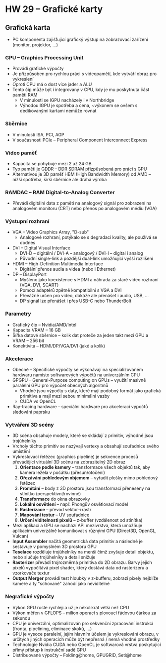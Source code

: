 # HW 29 – Grafické karty

## Grafická karta

* PC komponenta zajišťující grafický výstup na zobrazovací zařízení (monitor, projektor, ...)

### GPU – Graphics Processing Unit

* Provádí grafické výpočty
* Je přizpůsoben pro rychlou práci s videopamětí, kde vytváří obraz pro vykreslení
* Oproti CPU má o dost více jader a ALU
* Tento čip může být i integrovaný v CPU, kdy je mu poskytnuta část paměti RAM
  * V minulosti se IGPU nacházely i v Northbridge
  * Výhodou IGPU je spotřeba a cena, ~výkonem se ovšem s dedikovanými kartami nemůže rovnat

### Sběrnice

* V minulosti ISA, PCI, AGP
* V současnosti PCIe – Peripheral Component Interconnect Express

### Video paměť

* Kapacita se pohybuje mezi 2 až 24 GB
* Typ paměti je GDDR – DDR SDRAM přizpůsobená pro práci s GPU
* Alternativou je 3D paměť HBM (High Bandwidth Memory) od AMD – nižší spotřeba, širší sběrnice ale drahá výroba

### RAMDAC – RAM Digital-to-Analog Converter

* Převádí digitální data z paměti na analogový signál pro zobrazení na analogovém monitoru (CRT) nebo přenos po analogovém médiu (VGA)

### Výstupní rozhraní

* VGA – Video Graphics Array, "D-sub"
  * Analogové rozhraní, potýkalo se s degradací kvality, ale používá se dodnes
* DVI – Digital Visual Interface
  * DVI-D – digitální / DVI-A – analogový / DVI-I – digital i analog
  * Původní single-link a pozdější dual-link umožňující vyšší rozlišení
* HDMI – High-Definition Multimedia Interface
  * Digitální přenos audia a videa (nebo i Ethernet)
* DP – DisplayPort
  * Myšleno jako koexistence s HDMI a náhrada za staré video rozhraní (VGA, DVI, SCART)
  * Pomocí adaptérů zpětně kompatibilní s VGA a DVI
  * Převážně určen pro video, dokáže ale přenášet i audio, USB, ...
  * DP signál lze přenášet i přes USB-C nebo ThunderBolt

### Parametry

* Grafický čip – Nvidia/AMD/Intel
* Kapacita VRAM – 16 GB
* Šířka datové sběrnice – kolik dat proteče za jeden takt mezi GPU a VRAM – 256 bit
* Konektivita – HDMI/DP/VGA/DVI (jaké a kolik)

### Akcelerace

* Obecně – Specifické výpočty se výkonávají na specializovaném hardwaru namísto softwarových výpočtů na univerzálním CPU
* GPGPU – General-Purpose computing on GPUs – využití masivně paralelní GPU pro výpočet obecných algoritmů
  * Vhodné jsou výpočty s daty, které mají podobný formát jako grafická primitiva a mají mezi sebou minimální vazby
  * CUDA vs OpenCL
* Ray-tracing hardware – speciální hardware pro akceleraci výpočtů sledování paprsku

### Vytváření 3D scény

* 3D scéna obsahuje modely, které se skládají z primitiv, výhodné jsou trojúhelníky
* Vrcholy těchto primitiv se nazývají vertexy a obsahují souřadnice svého umístění
* Vykreslovací řetězec (graphics pipeline) je sekvence procesů převádějící virtuální 3D scénu na zobrazitelný 2D obraz
  1. __Orientace podle kamery__ – transformace všech objektů tak, aby kamera ležela v&nbsp;počátku (přesun/otočení)
  2. __Ořezávání pohledovým objemem__ – vyřadit plošky mimo pohledový řetězec
  3. __Promítání__ – body z 3D prostoru jsou transformací přeneseny na stínítko (perspektivní/rovinné)
  4. __Transformace__ do okna obrazovky
  5. __Lokální osvětlení__ – např. Phongův osvětlovací model
  6. __Rasterizace__ – převod vektor→rastr
  7. __Mapování textur__ – UV souřadnice
  8. __Určení viditelnosti pixelů__ – z-buffer (vzdálenost od stínítka)
* Mezi aplikací a GPU se nachází API mezivrstva, která umožňuje aplikacím univerzálně komunikovat s různými GPU (Direct3D, OpenGL, Vulcan)
* __Input Assembler__ načítá geometrická data primitiv a následně je sestavuje v pomyslném 3D prostoru GPU
* __Teselace__ rozděluje trojúhelníky na menší čímž zvyšuje detail objektu, nebo slučuje trojúhelníky a detail snižuje
* __Rasterizer__ převádí trojrozměrná primitiva do 2D obrazu. Barvy jejich pixelů vypočítává pixel shader, který dostává data od rasterizeru a vzorkovače textur
* __Output Merger__ provádí test hloubky v z-bufferu, zobrazí pixely nejblíže kameře a ty "schované" zahodí jako neviditelné

### Negrafické výpočty

* Výkon GPU roste rychleji a už je několikrát větší než CPU
* Výkon měřen v GFLOPS – milion operací s plovoucí řádovou čárkou za sekundu
* CPU je univerzální, optimalizován pro sekvenční zpracování instrukcí (fronta, pipelining, eliminace skoků, ...)
* GPU je vysoce paralelní, jejím hlavním účelem je vykreslování obrazu, v určitých jiných operacích může být nepřesná / nemá vhodné prostředky
* Technologie Nvidia CUDA nebo OpenCL je softwarová vrstva poskytující přímý přístup k instrukční sadě GPU
* Distribuované výpočty – Folding@home, GPUGRID, Seti@home
